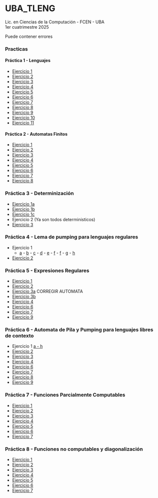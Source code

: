 # UBA_TLENG
Lic. en Ciencias de la Computación - FCEN - UBA\
1er cuatrimestre 2025

Puede contener errores

### Practicas
#### Práctica 1 - Lenguajes
- [Ejercicio 1](./p1/e1.md)
- [Ejercicio 2](./p1/e2.md)
- [Ejercicio 3](./p1/e3.md)
- [Ejercicio 4](./p1/e4.md)
- [Ejercicio 5](./p1/e5.md)
- [Ejercicio 6](./p1/e6.md)
- [Ejercicio 7](./p1/e7.md)
- [Ejercicio 8](./p1/e8.md)
- [Ejercicio 9](./p1/e9.md)
- [Ejercicio 10](./p1/e10.md)
- [Ejercicio 11](./p1/e11.md)

#### Práctica 2 - Automatas Finitos
- [Ejercicio 1](./p2/e1.png)
- [Ejercicio 2](./p2/e2.png)
- [Ejercicio 3](./p2/e3.png)
- [Ejercicio 4](./p2/e4.md)
- [Ejercicio 5](./p2/e5.md)
- [Ejercicio 6](./p2/e6.md)
- [Ejercicio 7](./p2/e7.png)
- [Ejercicio 8](./p2/e8.png)

### Práctica 3 - Determinización
- [Ejercicio 1a](./p3/e1a.png)
- [Ejercicio 1b](./p3/e1b.png)
- [Ejercicio 1c](./p3/e1c.png)
- Ejercicio 2 (Ya son todos deterministicos)
- [Ejercicio 3](./p3/e3.png)

### Práctica 4 - Lema de pumping para lenguajes regulares
- Ejercicio 1
    - [a](./p4/e1a.md) - [b](./p4/e1b.md) - [c](./p4/e1c.md) - [d](./p4/e1d.png) - [e](./p4/e1e.md) - [f](./p4/e1f.md) - [f](./p4/e1f.md) - [g](./p4/e1g.md) - [h](./p4/e1h.md)
- [Ejercicio 2](./p4/e2.md)

### Práctica 5 - Expresiones Regulares
- [Ejercicio 1](./p5/e1.md)
- [Ejercicio 2](./p5/e2.md)
- [Ejercicio 3a](./p5/e3a.md) CORREGIR AUTOMATA
- [Ejercicio 3b](./p5/e3b.md) 
- [Ejercicio 4](./p5/e4.md)
- [Ejercicio 6](./p5/e6.md)
- [Ejercicio 7](./p5/e7.md)
- [Ejercicio 9](./p5/e9.md)

### Práctica 6 - Automata de Pila y Pumping para lenguajes libres de contexto

- Ejercicio 1 [a - h](./p6/e1a_h.png)
- [Ejercicio 2](./p6/e2.md)
- [Ejercicio 3](./p6/e3.md)
- [Ejercicio 4](./p6/e4.md)
- [Ejercicio 6](./p6/e6.md)
- [Ejercicio 7](./p6/e7.md)
- [Ejercicio 8](./p6/e8.md)
- [Ejercicio 9](./p6/e9.md)

### Práctica 7 - Funciones Parcialmente Computables
- [Ejercicio 1](./p7/e01.md)
- [Ejercicio 2](./p7/e02.md)
- [Ejercicio 3](./p7/e03.md)
- [Ejercicio 4](./p7/e04.md)
- [Ejercicio 5](./p7/e05.md)
- [Ejercicio 6](./p7/e06.md)
- [Ejercicio 7](./p7/e07.md)

### Práctica 8 - Funciones no computables y diagonalización
- [Ejercicio 1](./p8/e01.md)
- [Ejercicio 2](./p8/e02.md)
- [Ejercicio 3](./p8/e03.md)
- [Ejercicio 4](./p8/e04.md)
- [Ejercicio 5](p8/e05.md)
- [Ejercicio 6](p8/e06.md)
- [Ejercicio 7](p8/e07.md)